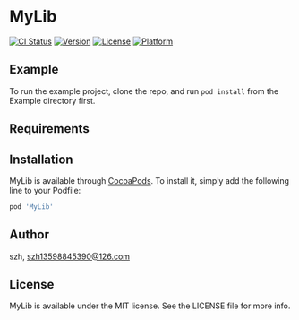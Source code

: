 # MyLib

[![CI Status](http://img.shields.io/travis/szh/MyLib.svg?style=flat)](https://travis-ci.org/szh/MyLib)
[![Version](https://img.shields.io/cocoapods/v/MyLib.svg?style=flat)](http://cocoapods.org/pods/MyLib)
[![License](https://img.shields.io/cocoapods/l/MyLib.svg?style=flat)](http://cocoapods.org/pods/MyLib)
[![Platform](https://img.shields.io/cocoapods/p/MyLib.svg?style=flat)](http://cocoapods.org/pods/MyLib)

## Example

To run the example project, clone the repo, and run `pod install` from the Example directory first.

## Requirements

## Installation

MyLib is available through [CocoaPods](http://cocoapods.org). To install
it, simply add the following line to your Podfile:

```ruby
pod 'MyLib'
```

## Author

szh, szh13598845390@126.com

## License

MyLib is available under the MIT license. See the LICENSE file for more info.
